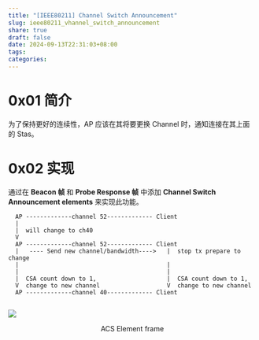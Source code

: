 ```yaml
---
title: "[IEEE80211] Channel Switch Announcement"
slug: ieee80211_vhannel_switch_announcement
share: true
draft: false
date: 2024-09-13T22:31:03+08:00
tags: 
categories:
---
```


# 0x01 简介
为了保持更好的连续性，AP 应该在其将要更换 Channel 时，通知连接在其上面的 Stas。


# 0x02 实现
通过在 **Beacon 帧** 和 **Probe Response 帧** 中添加 **Channel Switch Announcement elements** 来实现此功能。

```
  AP -------------channel 52------------- Client
  |
  |  will change to ch40
  V
  AP -------------channel 52------------- Client
  |   ---- Send new channel/bandwidth---->   |  stop tx prepare to change
  |                                          |
  |                                          |
  |  CSA count down to 1,                    |  CSA count down to 1,
  V  change to new channel                   V  change to new channel   
  AP -------------channel 40------------- Client


```


![](https://img.jaxwang.top/2024/09/9cfdc5379d31491d23d9c99252c49c59.png)
<center>ACS Element frame</center>


